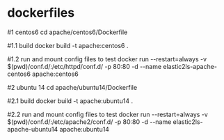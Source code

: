 # dockerfiles

#1 centos6
cd apache/centos6/Dockerfile

#1.1 build
docker build -t apache:centos6 .

#1.2 run and mount config files to test
docker run --restart=always -v $(pwd)/conf.d/:/etc/httpd/conf.d/ -p 80:80 -d --name elastic2ls-apache-centos6 apache:centos6

#2 ubuntu 14
cd apache/ubuntu14/Dockerfile

#2.1 build 
docker build -t apache:ubuntu14 .

#2.2 run and mount config files to test
docker run --restart=always -v $(pwd)/conf.d/:/etc/apache2/conf.d/ -p 80:80 -d --name elastic2ls-apache-ubuntu14 apache:ubuntu14
